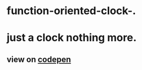 # function-oriented-clock-.

# just a clock nothing more.
## view on [codepen](https://codepen.io/joshuaokaka/pen/eYrGRYg)
